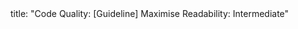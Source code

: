 <frontmatter>
title: "Code Quality: [Guideline] Maximise Readability: Intermediate"
</frontmatter>

<include src="container-inPage-asFlat.md" boilerplate />
